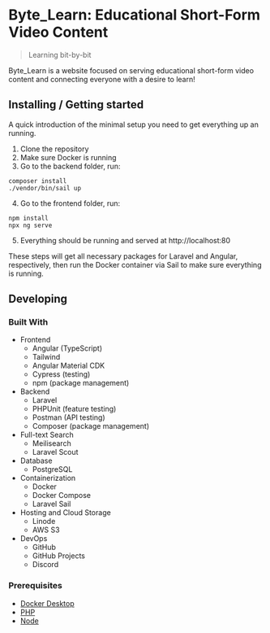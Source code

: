 # Byte_Learn: Educational Short-Form Video Content
> Learning bit-by-bit

Byte_Learn is a website focused on serving educational short-form video content and connecting everyone with a desire to learn!

## Installing / Getting started

A quick introduction of the minimal setup you need to get everything up an running.

1. Clone the repository
2. Make sure Docker is running
3. Go to the backend folder, run:
```shell
composer install
./vendor/bin/sail up
```
4. Go to the frontend folder, run:
```shell
npm install
npx ng serve
```
5. Everything should be running and served at http://localhost:80

These steps will get all necessary packages for Laravel and Angular, respectively, then run the Docker container via Sail to make sure everything is running.

## Developing

### Built With
- Frontend
  - Angular (TypeScript)
  - Tailwind
  - Angular Material CDK
  - Cypress (testing)
  - npm (package management)
- Backend
  - Laravel
  - PHPUnit (feature testing)
  - Postman (API testing)
  - Composer (package management)
- Full-text Search
  - Meilisearch
  - Laravel Scout
- Database
  - PostgreSQL
- Containerization
  - Docker
  - Docker Compose
  - Laravel Sail
- Hosting and Cloud Storage
  - Linode
  - AWS S3
- DevOps
  - GitHub
  - GitHub Projects
  - Discord 

### Prerequisites
- [Docker Desktop](https://www.docker.com/)
- [PHP](https://www.php.net/)
- [Node](https://nodejs.org/en)
